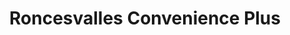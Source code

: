 ---
title: "Roncesvalles Convenience Plus"
url: /toronto/roncesvalles-convenience-plus/
shop: convenience
---